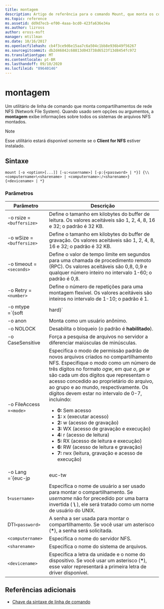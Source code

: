 ```yaml
---
title: montagem
description: Artigo de referência para o comando Mount, que monta os compartilhamentos de rede NFS (Network File System).
ms.topic: reference
ms.assetid: dd9d7ecb-ef00-4aaa-bcd0-423fa636e34a
ms.author: lizross
author: eross-msft
manager: mtillman
ms.date: 10/16/2017
ms.openlocfilehash: cb4f3ce9d6e15aa7c6a504c1bb8e936b49f56267
ms.sourcegitcommit: db2d46842c68813d043738d6523f13d8454fc972
ms.translationtype: MT
ms.contentlocale: pt-BR
ms.lasthandoff: 09/10/2020
ms.locfileid: "89640146"
---
```

# <a name="mount"></a>montagem

Um utilitário de linha de comando que monta compartilhamentos de rede NFS (Network File System). Quando usado sem opções ou argumentos, a **montagem** exibe informações sobre todos os sistemas de arquivos NFS montados.

> [!NOTE]
> Esse utilitário estará disponível somente se o **Client for NFS** estiver instalado.

## <a name="syntax"></a>Sintaxe

```
mount [-o <option>[...]] [-u:<username>] [-p:{<password> | *}] {\\<computername>\<sharename> | <computername>:/<sharename>} {<devicename> | *}
```

### <a name="parameters"></a>Parâmetros

| Parâmetro  | Descrição |
| ---------- | ----------- |
| -o rsize =`<buffersize>` | Define o tamanho em kilobytes do buffer de leitura. Os valores aceitáveis são 1, 2, 4, 8, 16 e 32; o padrão é 32 KB. |
| -o wSize =`<buffersize>` | Define o tamanho em kilobytes do buffer de gravação. Os valores aceitáveis são 1, 2, 4, 8, 16 e 32; o padrão é 32 KB. |
| -o timeout =`<seconds>` | Define o valor de tempo limite em segundos para uma chamada de procedimento remoto (RPC). Os valores aceitáveis são 0,8, 0,9 e qualquer número inteiro no intervalo 1-60; o padrão é 0,8. |
| -o Retry =`<number>` | Define o número de repetições para uma montagem flexível. Os valores aceitáveis são inteiros no intervalo de 1-10; o padrão é 1. |
| -o mtype =`{soft|hard}` | Define o tipo de montagem para seu compartilhamento NFS. Por padrão, o Windows usa uma montagem flexível. As montagens suaves esgotam o tempo limite mais facilmente quando há problemas de conexão; no entanto, para reduzir a interrupção de e/s durante a reinicialização do servidor NFS, recomendamos o uso de uma montagem rígida.|
| -o anon | Monta como um usuário anônimo. |
| -o NOLOCK | Desabilita o bloqueio (o padrão é **habilitado**). |
| -o CaseSensitive | Força a pesquisa de arquivos no servidor a diferenciar maiúsculas de minúsculas. |
| -o FileAccess =`<mode>` | Especifica o modo de permissão padrão de novos arquivos criados no compartilhamento NFS. Especifique o *modo* como um número de três dígitos no formato *ogw*, em *que o*, *g*e *w* são cada um dos dígitos que representam o acesso concedido ao proprietário do arquivo, ao grupo e ao mundo, respectivamente. Os dígitos devem estar no intervalo de 0-7, incluindo:<ul><li>**0:** Sem acesso</li><li>**1:** x (executar acesso)</li><li>**2:** w (acesso de gravação)</li><li>**3:** WX (acesso de gravação e execução)</li><li>**4:** r (acesso de leitura)</li><li>**5:** RX (acesso de leitura e execução)</li><li>**6:** RW (acesso de leitura e gravação)</li><li>**7:** rwx (leitura, gravação e acesso de execução)</li></ul> |
| -o Lang =`{euc-jp|euc-tw|euc-kr|shift-jis|Big5|Ksc5601|Gb2312-80|Ansi)` | Especifica a codificação de linguagem a ser configurada em um compartilhamento NFS. Você pode usar apenas um idioma no compartilhamento. Esse valor pode incluir qualquer um dos seguintes valores:<ul><li>**EUC-JP:** Japonês</li><li>**EUC-TW:** Chinês</li><li>**EUC-Kr:** Coreano</li><li>**Shift-JIS:** Japonês</li><li>**Big5:** Chinês</li><li>**Ksc5601:** Coreano</li><li>**Gb2312-80:** Chinês simplificado</li><li>**ANSI:** Codificado em ANSI</li></ul> |
| t`<username>` | Especifica o nome de usuário a ser usado para montar o compartilhamento. Se *username* não for precedido por uma barra invertida ( **\\** ), ele será tratado como um nome de usuário do UNIX. |
| DTI`<password>` | A senha a ser usada para montar o compartilhamento. Se você usar um asterisco (**&#42;**), a senha será solicitada. |
| `<computername>` | Especifica o nome do servidor NFS. |
| `<sharename>` | Especifica o nome do sistema de arquivos. |
| `<devicename>` | Especifica a letra da unidade e o nome do dispositivo. Se você usar um asterisco (**&#42;**), esse valor representará a primeira letra de driver disponível. |

## <a name="additional-references"></a>Referências adicionais

- [Chave da sintaxe de linha de comando](command-line-syntax-key.md)
